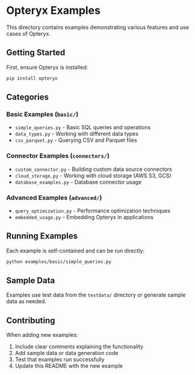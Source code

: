 # Opteryx Examples

This directory contains examples demonstrating various features and use cases of Opteryx.

## Getting Started

First, ensure Opteryx is installed:
```bash
pip install opteryx
```

## Categories

### Basic Examples (`basic/`)
- `simple_queries.py` - Basic SQL queries and operations
- `data_types.py` - Working with different data types
- `csv_parquet.py` - Querying CSV and Parquet files

### Connector Examples (`connectors/`)
- `custom_connector.py` - Building custom data source connectors
- `cloud_storage.py` - Working with cloud storage (AWS S3, GCS)
- `database_examples.py` - Database connector usage

### Advanced Examples (`advanced/`)
- `query_optimization.py` - Performance optimization techniques
- `embedded_usage.py` - Embedding Opteryx in applications

## Running Examples

Each example is self-contained and can be run directly:
```bash
python examples/basic/simple_queries.py
```

## Sample Data

Examples use test data from the `testdata/` directory or generate sample data as needed.

## Contributing

When adding new examples:
1. Include clear comments explaining the functionality
2. Add sample data or data generation code
3. Test that examples run successfully
4. Update this README with the new example
